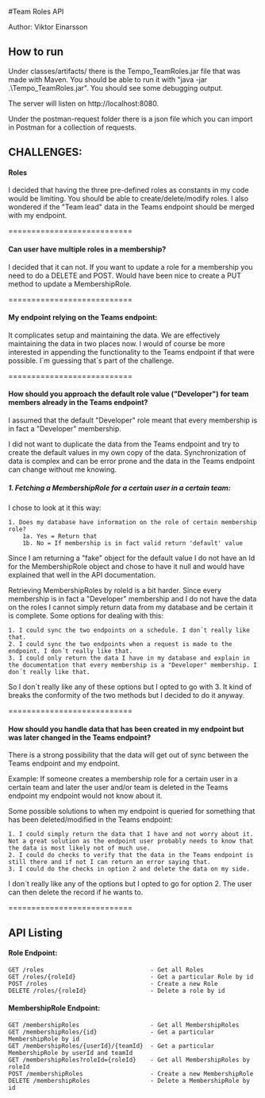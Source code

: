 #Team Roles API

Author: Viktor Einarsson

## How to run

Under classes/artifacts/ there is the Tempo_TeamRoles.jar file that was made with Maven. 
You should be able to run it with "java -jar .\Tempo_TeamRoles.jar". You should see some debugging output. 

The server will listen on http://localhost:8080.

Under the postman-request folder there is a json file which you can import in Postman for a collection of requests.

## CHALLENGES:

#### Roles
I decided that having the three pre-defined roles as constants in my code would be limiting. You should be able to create/delete/modify roles. I also wondered if the "Team lead" data in the Teams endpoint should be merged with my endpoint.

===========================

#### Can user have multiple roles in a membership?

I decided that it can not. If you want to update a role for a membership you need to do a DELETE and POST. Would have been nice to create a PUT method to update a MembershipRole.

===========================

#### My endpoint relying on the Teams endpoint:
It complicates setup and maintaining the data. We are effectively maintaining the data in two places now.
I would of course be more interested in appending the functionality to the Teams endpoint if that were possible. I´m guessing that´s part of the challenge.

===========================

#### How should you approach the default role value ("Developer") for team members already in the Teams endpoint?
I assumed that the default "Developer" role meant that every membership is in fact a "Developer" membership.  

I did not want to duplicate the data from the Teams endpoint and try to create the default values in my own copy of the data. Synchronization of data is complex and can be error prone and the data in the 
Teams endpoint can change without me knowing.

##### 1. Fetching a MembershipRole for a certain user in a certain team:
I chose to look at it this way:

    1. Does my database have information on the role of certain membership role?
        1a. Yes = Return that
        1b. No = If membership is in fact valid return 'default' value
        
Since I am returning a "fake" object for the default value I do not have an Id for the MembershipRole object 
and chose to have it null and would have explained that well in the API documentation. 

Retrieving MembershipRoles by roleId is a bit harder. Since every membership is in fact a "Developer" membership and I do not have the 
data on the roles I cannot simply return data from my database and be certain it is complete. Some options for dealing with this:

    1. I could sync the two endpoints on a schedule. I don´t really like that. 
    2. I could sync the two endpoints when a request is made to the endpoint. I don´t really like that.
    3. I could only return the data I have in my database and explain in the documentation that every membership is a "Developer" membership. I don´t really like that.
    
So I don´t really like any of these options but I opted to go with 3. It kind of breaks the conformity of the two methods but I decided to do it anyway.

===========================

#### How should you handle data that has been created in my endpoint but was later changed in the Teams endpoint?
There is a strong possibility that the data will get out of sync between the Teams endpoint and my endpoint.

Example: If someone creates a membership role for a certain user in a certain team and later the user and/or team is deleted in the Teams endpoint my endpoint would not know about it.

Some possible solutions to when my endpoint is queried for something that has been deleted/modified in the Teams endpoint:
    
    1. I could simply return the data that I have and not worry about it. Not a great solution as the endpoint user probably needs to know that the data is most likely not of much use.
    2. I could do checks to verify that the data in the Teams endpoint is still there and if not I can return an error saying that.
    3. I could do the checks in option 2 and delete the data on my side.

I don´t really like any of the options but I opted to go for option 2. The user can then delete the record if he wants to.

===========================


## API Listing

#### Role Endpoint:

    GET /roles                              - Get all Roles
    GET /roles/{roleId}                     - Get a particular Role by id   
    POST /roles                             - Create a new Role
    DELETE /roles/{roleId}                  - Delete a role by id

#### MembershipRole Endpoint:

    GET /membershipRoles                    - Get all MembershipRoles
    GET /membershipRoles/{id}               - Get a particular MembershipRole by id
    GET /membershipRoles/{userId}/{teamId}  - Get a particular MembershipRole by userId and teamId
    GET /membershipRoles?roleId={roleId}    - Get all MembershipRoles by roleId
    POST /membershipRoles                   - Create a new MembershipRole
    DELETE /membershipRoles                 - Delete a MembershipRole by id
